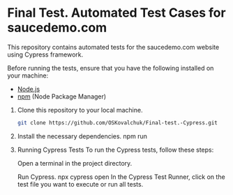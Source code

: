 # Final Test. Automated Test Cases for saucedemo.com

This repository contains automated tests for the saucedemo.com website using Cypress framework.


Before running the tests, ensure that you have the following installed on your machine:

- [Node.js](https://nodejs.org/)
- [npm](https://www.npmjs.com/) (Node Package Manager)


1. Clone this repository to your local machine.

   ```bash
   git clone https://github.com/OSKovalchuk/Final-test.-Cypress.git


2. Install the necessary dependencies.
   npm run
3. Running Cypress Tests
    To run the Cypress tests, follow these steps:

    Open a terminal in the project directory.

    Run Cypress.
    npx cypress open
    In the Cypress Test Runner, click on the test file you want to execute or run all tests.
